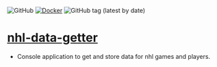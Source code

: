 ![GitHub](https://img.shields.io/github/license/cole-titze/nhl-data-getter?color=brightgreen)
[![Docker](https://github.com/cole-titze/nhl-data-getter/actions/workflows/docker-publish.yml/badge.svg)](https://github.com/cole-titze/nhl-data-getter/actions/workflows/docker-publish.yml)
![GitHub tag (latest by date)](https://img.shields.io/github/v/tag/cole-titze/nhl-data-getter?label=Release)

# [nhl-data-getter](https://github.com/cole-titze/nhl-data-getter/wiki/Nhl-Data-Getter)

+ Console application to get and store data for nhl games and players.
